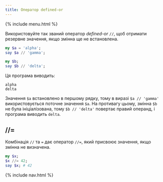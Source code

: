 ```yaml
---
title: Оператор defined-or
---
```


{% include menu.html %}

Використовуйте так званий оператор _defined-or_ `//`, щоб отримати резервне значення, якщо змінна ще не встановлена.

```raku
my $a = 'alpha';
say $a // 'gamma';

my $b;
say $b // 'delta';
```

Ця програма виводить:

```
alpha
delta
```

Значення `$a` встановлено в першому рядку, тому в виразі `$a // 'gamma'` використовується поточне значення `$a`. На противагу цьому, змінна `$b` не була ініціалізована, тому `$b // 'delta'` повертає правий операнд, і програма виводить `delta`.

## //=

Комбінація `//` та `=` дає оператор `//=`, який присвоює значення, якщо змінна не визначена.

```raku
my $x;
$x //= 42;
say $x; # 42
```

{% include nav.html %}